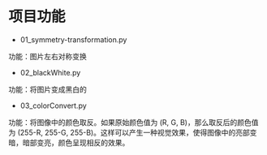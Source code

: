 # 项目功能

- 01_symmetry-transformation.py

功能：图片左右对称变换

- 02_blackWhite.py

功能：将图片变成黑白的

- 03_colorConvert.py

功能：将图像中的颜色取反。如果原始颜色值为 (R, G, B)，那么取反后的颜色值为 (255-R, 255-G, 255-B)。这样可以产生一种视觉效果，使得图像中的亮部变暗，暗部变亮，颜色呈现相反的效果。
